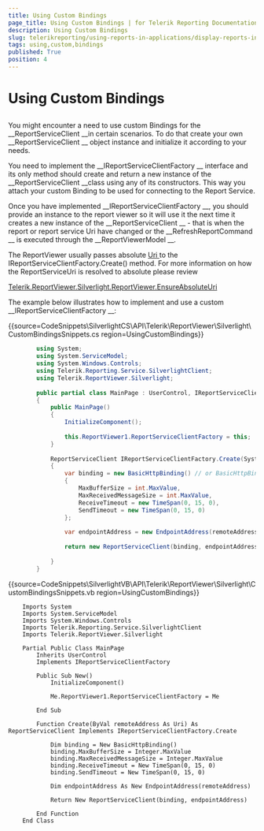 ```yaml
---
title: Using Custom Bindings
page_title: Using Custom Bindings | for Telerik Reporting Documentation
description: Using Custom Bindings
slug: telerikreporting/using-reports-in-applications/display-reports-in-applications/silverlight-application/using-custom-bindings
tags: using,custom,bindings
published: True
position: 4
---
```


# Using Custom Bindings



## 

You might encounter a need to use custom Bindings for the 
__ReportServiceClient 
__in certain scenarios. To do that create your own 
__ReportServiceClient
__ object instance and initialize it according to your needs. 


You need to implement the 
__IReportServiceClientFactory
__ interface and its only method should create and return a new instance of the 
__ReportServiceClient 
__class using any of its constructors. This way you attach your custom Binding to be used for connecting to the Report Service.


Once you have implemented 
__IReportServiceClientFactory
__, you should provide an instance to the report viewer so it will use it the next time it creates a new instance of the 
__ReportServiceClient
__ - that is when the report or report service Uri have changed or the 
__RefreshReportCommand
__ is executed through the 
__ReportViewerModel
__. 


The ReportViewer usually passes absolute 
[Uri
](http://msdn.microsoft.com/en-us/library/system.uri%28VS.95%29.aspx
) to the IReportServiceClientFactory.Create() method. 
				For more information on how the ReportServiceUri is resolved to absolute please review
				
[Telerik.ReportViewer.Silverlight.ReportViewer.EnsureAbsoluteUri](/reporting/api/Telerik.ReportViewer.Silverlight.ReportViewer#Telerik_ReportViewer_Silverlight_ReportViewer_EnsureAbsoluteUri_System_Uri_)


The example below illustrates how to implement and use a custom 
__IReportServiceClientFactory
__:


{{source=CodeSnippets\SilverlightCS\API\Telerik\ReportViewer\Silverlight\CustomBindingsSnippets.cs region=UsingCustomBindings}}
````C#
	    using System;
	    using System.ServiceModel;
	    using System.Windows.Controls;
	    using Telerik.Reporting.Service.SilverlightClient;
	    using Telerik.ReportViewer.Silverlight;
	
	    public partial class MainPage : UserControl, IReportServiceClientFactory
	    {
	        public MainPage()
	        {
	            InitializeComponent();
	
	            this.ReportViewer1.ReportServiceClientFactory = this;
	        }
	
	        ReportServiceClient IReportServiceClientFactory.Create(System.Uri remoteAddress)
	        {
	            var binding = new BasicHttpBinding() // or BasicHttpBinding(BasicHttpSecurityMode.Transport) overload if SSL is used
	            {
	                MaxBufferSize = int.MaxValue,
	                MaxReceivedMessageSize = int.MaxValue,
	                ReceiveTimeout = new TimeSpan(0, 15, 0),
	                SendTimeout = new TimeSpan(0, 15, 0)
	            };
	
	            var endpointAddress = new EndpointAddress(remoteAddress);
	
	            return new ReportServiceClient(binding, endpointAddress);
	
	        }
	    }
````




{{source=CodeSnippets\SilverlightVB\API\Telerik\ReportViewer\Silverlight\CustomBindingsSnippets.vb region=UsingCustomBindings}}
````VB
	Imports System
	Imports System.ServiceModel
	Imports System.Windows.Controls
	Imports Telerik.Reporting.Service.SilverlightClient
	Imports Telerik.ReportViewer.Silverlight
	
	Partial Public Class MainPage
	    Inherits UserControl
	    Implements IReportServiceClientFactory
	
	    Public Sub New()
	        InitializeComponent()
	
	        Me.ReportViewer1.ReportServiceClientFactory = Me
	
	    End Sub
	
	    Function Create(ByVal remoteAddress As Uri) As ReportServiceClient Implements IReportServiceClientFactory.Create
	
	        Dim binding = New BasicHttpBinding()
	        binding.MaxBufferSize = Integer.MaxValue
	        binding.MaxReceivedMessageSize = Integer.MaxValue
	        binding.ReceiveTimeout = New TimeSpan(0, 15, 0)
	        binding.SendTimeout = New TimeSpan(0, 15, 0)
	
	        Dim endpointAddress As New EndpointAddress(remoteAddress)
	
	        Return New ReportServiceClient(binding, endpointAddress)
	
	    End Function
	End Class
````



